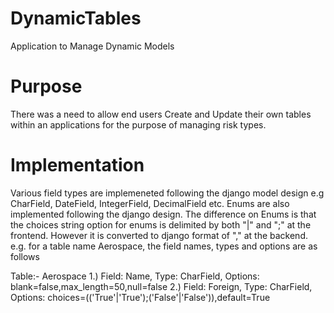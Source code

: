 # DynamicTables
Application to Manage Dynamic Models 

# Purpose
There was a need to allow end users Create and Update their own tables within an applications for the purpose of managing risk types.

# Implementation
Various field types are implemeneted following the django model design e.g CharField, DateField, IntegerField, DecimalField etc. 
Enums are also implemented following the django design.
The difference on Enums is that the choices string option for enums is delimited by both "|" and ";" at the frontend. 
However it is converted to django format of "," at the backend.
e.g. for a table name Aerospace, the field names, types and options are as follows

Table:- Aerospace
1.) Field: Name, Type: CharField, Options: blank=false,max_length=50,null=false
2.) Field: Foreign, Type: CharField, Options: choices=(('True'|'True');('False'|'False')),default=True

